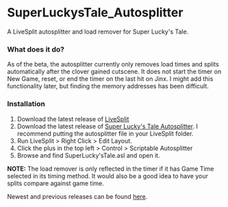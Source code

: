 # SuperLuckysTale_Autosplitter
A LiveSplit autosplitter and load remover for Super Lucky's Tale.

### What does it do?
As of the beta, the autosplitter currently only removes load times and splits automatically after the clover gained cutscene. It does not start the timer on New Game, reset, or end the timer on the last hit on Jinx. I might add this functionality later, but finding the memory addresses has been difficult.

### Installation
1. Download the latest release of [LiveSplit](https://github.com/LiveSplit/LiveSplit/releases)
2. Download the latest release of [Super Lucky's Tale Autosplitter](https://github.com/moosemooseOB/SuperLuckysTale_Autosplitter/releases). I recommend putting the autosplitter file in your LiveSplit folder.
3. Run LiveSplit > Right Click > Edit Layout.
4. Click the plus in the top left > Control > Scriptable Autosplitter
5. Browse and find SuperLucky'sTale.asl and open it.

**NOTE:** The load remover is only reflected in the timer if it has Game Time selected in its timing method. It would also be a good idea to have your splits compare against game time.

Newest and previous releases can be found [here](https://github.com/moosemooseOB/SuperLuckysTale_Autosplitter/releases).
